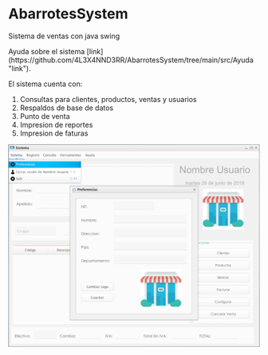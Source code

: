 # AbarrotesSystem
<p>Sistema de ventas con java swing</p>
Ayuda sobre el sistema [link](https://github.com/4L3X4NND3RR/AbarrotesSystem/tree/main/src/Ayuda "link").

<p>El sistema cuenta con:</p>
<ol>
<li>Consultas para clientes, productos, ventas y usuarios</li>
<li>Respaldos de base de datos</li>
<li>Punto de venta</li>
<li>Impresion de reportes</li>
<li>Impresion de faturas</li>
</ol>

![Screenshot](/Screenshot.png "Screenshot")
